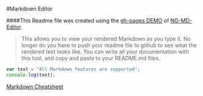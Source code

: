 #Markdown Editor

####This Readme file was created using the [gh-pages DEMO](http://juliusakula.github.io/editor/#/) of [NG-MD-Editor](https://github.com/juliusakula/editor/).

> This allows you to view your rendered Markdown as you type it. No longer do you have to push your readme file to github to see what the rendered text looks like. You can write all your documentation with this tool, and copy and paste to your README.md files.

```javascript
var text = "All Markdown features are supported";
console.log(text);
```

[Markdown Cheatsheet](https://github.com/adam-p/markdown-here/wiki/Markdown-Cheatsheet)
